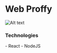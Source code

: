<h1> Web Proffy </h1>

![Alt text](/D:\Projetos\proffy/initialproffy.jpg?raw=true "Web Proffy")

<h3> Technologies </h3>
    - React
    - NodeJS
    
   
